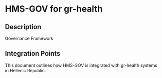 # HMS-GOV for gr-health

## Description

Governance Framework

## Integration Points

This document outlines how HMS-GOV is integrated with gr-health systems in Hellenic Republic.
